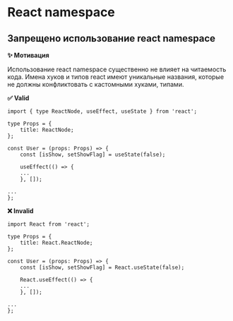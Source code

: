 # React namespace

## Запрещено использование react namespace

**✨ Мотивация**

Использование react namespace существенно не влияет на читаемость кода.
Имена хуков и типов react имеют уникальные названия, которые не должны конфликтовать с кастомными хуками, типами.

**✅ Valid**

```tsx
import { type ReactNode, useEffect, useState } from 'react';

type Props = {
    title: ReactNode;
};

const User = (props: Props) => {
    const [isShow, setShowFlag] = useState(false);

    useEffect(() => {
    ...
    }, []);

...
};
```

**❌ Invalid**

```tsx
import React from 'react';

type Props = {
    title: React.ReactNode;
};

const User = (props: Props) => {
    const [isShow, setShowFlag] = React.useState(false);

    React.useEffect(() => {
    ...
    }, []);

...
};
```
